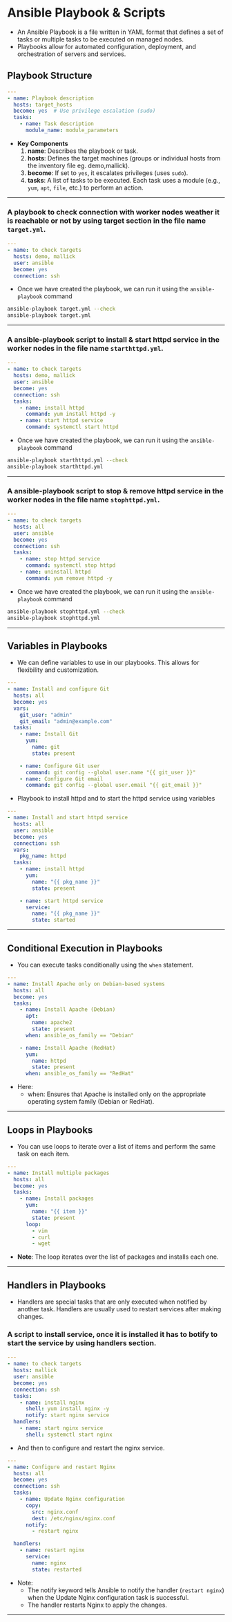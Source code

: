 # Ansible Playbook & Scripts
- An Ansible Playbook is a file written in YAML format that defines a set of tasks or multiple tasks to be executed on managed nodes. 
- Playbooks allow for automated configuration, deployment, and orchestration of servers and services.
## Playbook Structure
```yaml
---
- name: Playbook description
  hosts: target_hosts
  become: yes  # Use privilege escalation (sudo)
  tasks:
    - name: Task description
      module_name: module_parameters
```
- **Key Components**
  1. **name**: Describes the playbook or task.
  2. **hosts**: Defines the target machines (groups or individual hosts from the inventory file eg. demo,mallick).
  3. **become**: If set to `yes`, it escalates privileges (uses `sudo`).
  4. **tasks**: A list of tasks to be executed. Each task uses a module (e.g., `yum`, `apt`, `file`, etc.) to perform an action.
---
### A playbook to check connection with worker nodes weather it is reachable or not by using target section in the file name `target.yml`.

```yaml
---
- name: to check targets
  hosts: demo, mallick
  user: ansible
  become: yes
  connection: ssh
```
- Once we have created the playbook, we can run it using the `ansible-playbook` command
```sh
ansible-playbook target.yml --check
ansible-playbook target.yml
```
---
### A ansible-playbook script to install & start httpd service in the worker nodes in the file name `starthttpd.yml`.
```yaml
---
- name: to check targets
  hosts: demo, mallick
  user: ansible
  become: yes
  connection: ssh
  tasks:
    - name: install httpd
      command: yum install httpd -y
    - name: start httpd service
      command: systemctl start httpd
```
- Once we have created the playbook, we can run it using the `ansible-playbook` command
```sh
ansible-playbook starthttpd.yml --check
ansible-playbook starthttpd.yml
```
---
### A ansible-playbook script to stop & remove httpd service in the worker nodes in the file name `stophttpd.yml`.
```yaml
---
- name: to check targets
  hosts: all
  user: ansible
  become: yes
  connection: ssh
  tasks:
    - name: stop httpd service
      command: systemctl stop httpd
    - name: uninstall httpd
      command: yum remove httpd -y
```
- Once we have created the playbook, we can run it using the `ansible-playbook` command
```sh
ansible-playbook stophttpd.yml --check
ansible-playbook stophttpd.yml
```
---
## Variables in Playbooks
- We can define variables to use in our playbooks. This allows for flexibility and customization.
```yml
---
- name: Install and configure Git
  hosts: all
  become: yes
  vars:
    git_user: "admin"
    git_email: "admin@example.com"
  tasks:
    - name: Install Git
      yum:
        name: git
        state: present

    - name: Configure Git user
      command: git config --global user.name "{{ git_user }}"
    - name: Configure Git email
      command: git config --global user.email "{{ git_email }}"
```
- Playbook to install httpd and to start the httpd service using variables
```yaml
---
- name: Install and start httpd service
  hosts: all
  user: ansible
  become: yes
  connection: ssh
  vars:
    pkg_name: httpd
  tasks:
    - name: install httpd
      yum:
        name: "{{ pkg_name }}"
        state: present

    - name: start httpd service
      service:
        name: "{{ pkg_name }}"
        state: started
```
---
## Conditional Execution in Playbooks
- You can execute tasks conditionally using the `when` statement.
```yaml
---
- name: Install Apache only on Debian-based systems
  hosts: all
  become: yes
  tasks:
    - name: Install Apache (Debian)
      apt:
        name: apache2
        state: present
      when: ansible_os_family == "Debian"

    - name: Install Apache (RedHat)
      yum:
        name: httpd
        state: present
      when: ansible_os_family == "RedHat"
```
- Here:
  - when: Ensures that Apache is installed only on the appropriate operating system family (Debian or RedHat).
---
## Loops in Playbooks
- You can use loops to iterate over a list of items and perform the same task on each item.
```yaml
---
- name: Install multiple packages
  hosts: all
  become: yes
  tasks:
    - name: Install packages
      yum:
        name: "{{ item }}"
        state: present
      loop:
        - vim
        - curl
        - wget
``` 
- **Note**: The loop iterates over the list of packages and installs each one.
---
## Handlers in Playbooks
- Handlers are special tasks that are only executed when notified by another task. Handlers are usually used to restart services after making changes.
### A script to install service, once it is installed it has to botify to start the service by using handlers section.
```yaml
---
- name: to check targets
  hosts: mallick
  user: ansible
  become: yes
  connection: ssh
  tasks:
    - name: install nginx
      shell: yum install nginx -y
      notify: start nginx service
  handlers:
    - name: start nginx service
      shell: systemctl start nginx
```
- And then to configure and restart the nginx service.
```yaml
---
- name: Configure and restart Nginx
  hosts: all
  become: yes
  connection: ssh
  tasks:
    - name: Update Nginx configuration
      copy:
        src: nginx.conf
        dest: /etc/nginx/nginx.conf
      notify:
        - restart nginx

  handlers:
    - name: restart nginx
      service:
        name: nginx
        state: restarted
```
- Note:
  - The notify keyword tells Ansible to notify the handler (`restart nginx`) when the Update Nginx configuration task is successful.
  - The handler restarts Nginx to apply the changes.
---

































